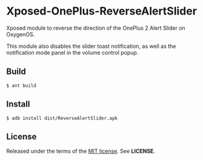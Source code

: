 Xposed-OnePlus-ReverseAlertSlider
=================================
Xposed module to reverse the direction of the OnePlus 2 Alert Slider on
OxygenOS.

This module also disables the slider toast notification, as well as the
notification mode panel in the volume control popup.

Build
-----

    $ ant build

Install
-------

    $ adb install dist/ReverseAlertSlider.apk

License
-------
Released under the terms of the
[MIT license](http://tldrlegal.com/license/mit-license). See **LICENSE**.
